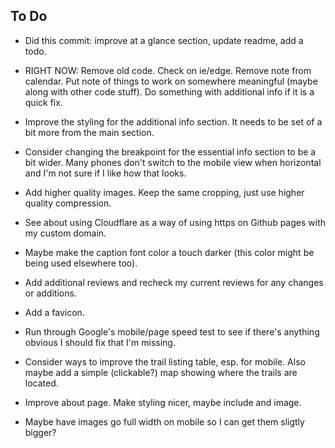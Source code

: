 ## To Do

- Did this commit: improve at a glance section, update readme, add a todo.
- RIGHT NOW: Remove old code. Check on ie/edge. Remove note from calendar. Put note of things to work on somewhere meaningful (maybe along with other code stuff). Do something with additional info if it is a quick fix.

- Improve the styling for the additional info section. It needs to be set of a bit more from the main section.
- Consider changing the breakpoint for the essential info section to be a bit wider. Many phones don't switch to the mobile view when horizontal and I'm not sure if I like how that looks.
- Add higher quality images. Keep the same cropping, just use higher quality compression.
- See about using Cloudflare as a way of using https on Github pages with my custom domain.
- Maybe make the caption font color a touch darker (this color might be being used elsewhere too).
- Add additional reviews and recheck my current reviews for any changes or additions.
- Add a favicon.
- Run through Google's mobile/page speed test to see if there's anything obvious I should fix that I'm missing.
- Consider ways to improve the trail listing table, esp. for mobile. Also maybe add a simple (clickable?) map showing where the trails are located.
- Improve about page. Make styling nicer, maybe include and image.
- Maybe have images go full width on mobile so I can get them sligtly bigger?
